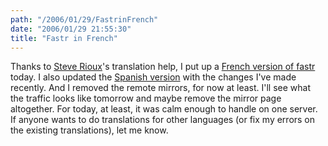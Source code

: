 ```yaml
---
path: "/2006/01/29/FastrinFrench" 
date: "2006/01/29 21:55:30" 
title: "Fastr in French" 
---
```

Thanks to <a href="http://www.blogant.com/">Steve Rioux</a>'s translation help, I put up a <a href="http://randomchaos.com/games/fastr/fr/">French version of fastr</a> today. I also updated the <a href="http://randomchaos.com/games/fastr/es/">Spanish version</a> with the changes I've made recently. And I removed the remote mirrors, for now at least. I'll see what the traffic looks like tomorrow and maybe remove the mirror page altogether. For today, at least, it was calm enough to handle on one server. If anyone wants to do translations for other languages (or fix my errors on the existing translations), let me know.